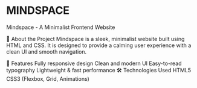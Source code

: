 # MINDSPACE
Mindspace - A Minimalist Frontend Website

🌟 About the Project
Mindspace is a sleek, minimalist website built using HTML and CSS. It is designed to provide a calming user experience with a clean UI and smooth navigation.

🚀 Features
Fully responsive design
Clean and modern UI
Easy-to-read typography
Lightweight & fast performance
🛠️ Technologies Used
HTML5
CSS3 (Flexbox, Grid, Animations)
